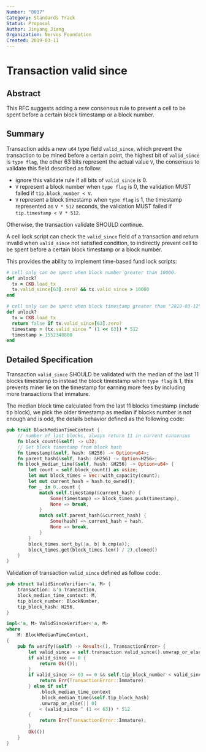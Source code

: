 ```yaml
---
Number: "0017"
Category: Standards Track
Status: Proposal
Author: Jinyang Jiang
Organization: Nervos Foundation
Created: 2019-03-11
---
```


# Transaction valid since

## Abstract

This RFC suggests adding a new consensus rule to prevent a cell to be spent before a certain block timestamp or a block number.

## Summary 

Transaction adds a new `u64` type field `valid_since`, which prevent the transaction to be mined before a certain point, the highest bit of `valid_since` is `type flag`, the other 63 bits represent the actual value `V`, the consensus to validate this field described as follow:

* ignore this validate rule if all bits of `valid_since` is 0.
* `V` represent a block number when `type flag` is 0, the validation MUST failed if `tip.block_number < V`.
* `V` represent a block timestamp when `type flag` is 1, the timestamp represented as `V * 512` seconds, the validation MUST failed if `tip.timestamp < V * 512`.

Otherwise, the transaction validate SHOULD continue.

A cell lock script can check the `valid_since` field of a transaction and return invalid when `valid_since` not satisfied condition, to indirectly prevent cell to be spent before a certain block timestamp or a block number.

This provides the ability to implement time-based fund lock scripts:

``` ruby
# cell only can be spent when block number greater than 10000.
def unlock?
  tx = CKB.load_tx
  tx.valid_since[63].zero? && tx.valid_since > 10000
end
```

``` ruby
# cell only can be spent when block timestamp greater than "2019-03-12".
def unlock?
  tx = CKB.load_tx
  return false if tx.valid_since[63].zero?
  timestamp = (tx.valid_since ^ (1 << 63)) * 512
  timestamp > 1552348800
end
```

## Detailed Specification

Transaction `valid_since` SHOULD be validated with the median of the last 11 blocks timestamp to instead the block timestamp when `type flag` is 1, this prevents miner lie on the timestamp for earning more fees by including more transactions that immature.

The median block time calculated from the last 11 blocks timestamp (include tip block), we pick the older timestamp as median if blocks number is not enough and is odd, the details behavior defined as the following code:

``` rust
pub trait BlockMedianTimeContext {
    // number of last blocks, always return 11 in current consensus
    fn block_count(&self) -> u32;
    // Get block timestamp from block hash
    fn timestamp(&self, hash: &H256) -> Option<u64>;
    fn parent_hash(&self, hash: &H256) -> Option<H256>;
    fn block_median_time(&self, hash: &H256) -> Option<u64> {
        let count = self.block_count() as usize;
        let mut block_times = Vec::with_capacity(count);
        let mut current_hash = hash.to_owned();
        for _ in 0..count {
            match self.timestamp(&current_hash) {
                Some(timestamp) => block_times.push(timestamp),
                None => break,
            }
            match self.parent_hash(&current_hash) {
                Some(hash) => current_hash = hash,
                None => break,
            }
        }
        block_times.sort_by(|a, b| b.cmp(a));
        block_times.get(block_times.len() / 2).cloned()
    }
}
```

Validation of transaction `valid_since` defined as follow code:

``` rust
pub struct ValidSinceVerifier<'a, M> {
    transaction: &'a Transaction,
    block_median_time_context: M,
    tip_block_number: BlockNumber,
    tip_block_hash: H256,
}

impl<'a, M> ValidSinceVerifier<'a, M>
where
    M: BlockMedianTimeContext,
{
    pub fn verify(&self) -> Result<(), TransactionError> {
        let valid_since = self.transaction.valid_since().unwrap_or_else(|| 0);
        if valid_since == 0 {
            return Ok(());
        }
        if valid_since >> 63 == 0 && self.tip_block_number < valid_since {
            return Err(TransactionError::Immature);
        } else if self
            .block_median_time_context
            .block_median_time(&self.tip_block_hash)
            .unwrap_or_else(|| 0)
            < (valid_since ^ (1 << 63)) * 512
        {
            return Err(TransactionError::Immature);
        }
        Ok(())
    }
}
```

